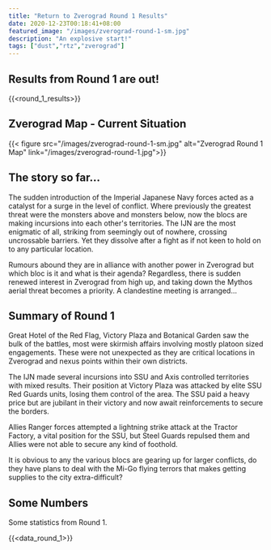 ```yaml
---
title: "Return to Zverograd Round 1 Results"
date: 2020-12-23T00:18:41+08:00
featured_image: "/images/zverograd-round-1-sm.jpg"
description: "An explosive start!"
tags: ["dust","rtz","zverograd"]
---
```

## Results from Round 1 are out!
{{<round_1_results>}}

## Zverograd Map  - Current Situation
{{< figure src="/images/zverograd-round-1-sm.jpg" alt="Zverograd Round 1 Map" link="/images/zverograd-round-1.jpg">}}

## The story so far...
The sudden introduction of the Imperial Japanese Navy forces acted as a catalyst for a surge in the level of conflict. Where previously the greatest threat were the monsters above and monsters below, now the blocs are making incursions into each other's territories. The IJN are the most enigmatic of all, striking from seemingly out of nowhere, crossing uncrossable barriers. Yet they dissolve after a fight as if not keen to hold on to any particular location.

Rumours abound they are in alliance with another power in Zverograd but which bloc is it and what is their agenda? Regardless, there is sudden renewed interest in Zverograd from high up, and taking down the Mythos aerial threat becomes a priority. A clandestine meeting is arranged...

## Summary of Round 1
Great Hotel of the Red Flag, Victory Plaza and Botanical Garden saw the bulk of the battles, most were skirmish affairs involving mostly platoon sized engagements. These were not unexpected as they are critical locations in Zverograd and nexus points within their own districts.

The IJN made several incursions into SSU and Axis controlled territories with mixed results. Their position at Victory Plaza was attacked by elite SSU Red Guards units, losing them control of the area. The SSU paid a heavy price but are jubilant in their victory and now await reinforcements to secure the borders.

Allies Ranger forces attempted a lightning strike attack at the Tractor Factory, a vital position for the SSU, but Steel Guards repulsed them and Allies were not able to secure any kind of foothold.

It is obvious to any the various blocs are gearing up for larger conflicts, do they have plans to deal with the Mi-Go flying terrors that makes getting supplies to the city extra-difficult?

## Some Numbers
Some statistics from Round 1.

{{<data_round_1>}}
